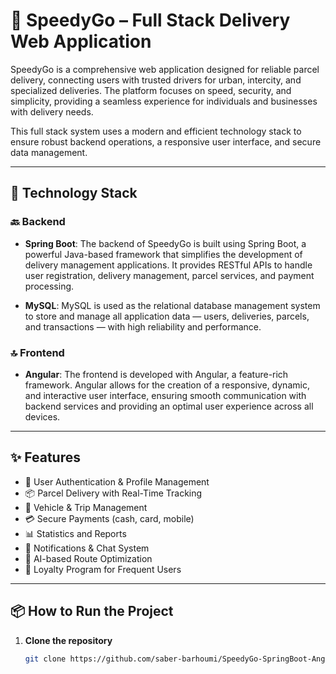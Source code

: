 # 🚗 SpeedyGo – Full Stack Delivery Web Application

SpeedyGo is a comprehensive web application designed for reliable parcel delivery, connecting users with trusted drivers for urban, intercity, and specialized deliveries. The platform focuses on speed, security, and simplicity, providing a seamless experience for individuals and businesses with delivery needs.

This full stack system uses a modern and efficient technology stack to ensure robust backend operations, a responsive user interface, and secure data management.

---

## 🧰 Technology Stack

### 🔙 Backend

- **Spring Boot**: The backend of SpeedyGo is built using Spring Boot, a powerful Java-based framework that simplifies the development of delivery management applications. It provides RESTful APIs to handle user registration, delivery management, parcel services, and payment processing.

- **MySQL**: MySQL is used as the relational database management system to store and manage all application data — users, deliveries, parcels, and transactions — with high reliability and performance.

### 🔝 Frontend

- **Angular**: The frontend is developed with Angular, a feature-rich framework. Angular allows for the creation of a responsive, dynamic, and interactive user interface, ensuring smooth communication with backend services and providing an optimal user experience across all devices.

---
## **✨ Features**

- 🔐 User Authentication & Profile Management  
- 📦 Parcel Delivery with Real-Time Tracking  
- 🚗 Vehicle & Trip Management  
- 💳 Secure Payments (cash, card, mobile)  
- 📊 Statistics and Reports  
- 🔔 Notifications & Chat System  
- 🧠 AI-based Route Optimization  
- 🎁 Loyalty Program for Frequent Users  

---

## **📦 How to Run the Project**

1. **Clone the repository**
   ```bash
   git clone https://github.com/saber-barhoumi/SpeedyGo-SpringBoot-Angular.git





